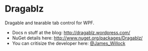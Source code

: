 Dragablz
========

Dragable and tearable tab control for WPF.

- Docs n stuff at the blog: http://dragablz.wordpress.com/
- NuGet details here: http://www.nuget.org/packages/Dragablz/
- You can critisize the developer here: [@James_Willock](http://twitter.com/James_Willock)
